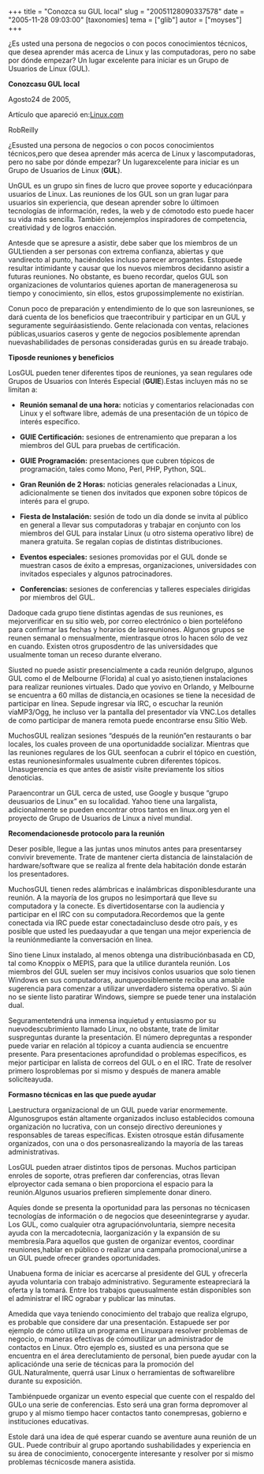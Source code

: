 +++
title = "Conozca su GUL local"
slug = "20051128090337578"
date = "2005-11-28 09:03:00"
[taxonomies]
tema = ["glib"]
autor = ["moyses"]
+++

¿Es usted una persona de negocios o con pocos conocimientos técnicos,
que desea aprender más acerca de Linux y las computadoras, pero no sabe
por dónde empezar? Un lugar excelente para iniciar es un Grupo de
Usuarios de Linux (GUL).

<!-- more -->
**Conozcasu GUL local**

Agosto24 de 2005,

Artículo que apareció
en:[Linux.com](http://community.linux.com/article.pl?sid=05/08/15/1541237&tid=52)

RobReilly

  

¿Esusted una persona de negocios o con pocos conocimientos técnicos,pero
que desea aprender más acerca de Linux y lascomputadoras, pero no sabe
por dónde empezar? Un lugarexcelente para iniciar es un Grupo de
Usuarios de Linux (**GUL**).

  

UnGUL es un grupo sin fines de lucro que provee soporte y educaciónpara
usuarios de Linux. Las reuniones de los GUL son un gran lugar para
usuarios sin experiencia, que desean aprender sobre lo últimoen
tecnologías de información, redes, la web y de cómotodo esto puede hacer
su vida más sencilla. También sonejemplos inspiradores de competencia,
creatividad y de logros enacción.

  

Antesde que se apresure a asistir, debe saber que los miembros de un
GULtienden a ser personas con extrema confianza, abiertas y que
vandirecto al punto, haciéndoles incluso parecer arrogantes. Estopuede
resultar intimidante y causar que los nuevos miembros decidanno asistir
a futuras reuniones. No obstante, es bueno recordar, quelos GUL son
organizaciones de voluntarios quienes aportan de maneragenerosa su
tiempo y conocimiento, sin ellos, estos grupossimplemente no existirían.

  

Conun poco de preparación y entendimiento de lo que son lasreuniones, se
dará cuenta de los beneficios que traecontribuir y participar en un GUL
y seguramente seguiráasistiendo. Gente relacionada con ventas,
relaciones públicas,usuarios caseros y gente de negocios posiblemente
aprendan nuevashabilidades de personas consideradas gurús en su áreade
trabajo.

  

**Tiposde reuniones y beneficios**

  

LosGUL pueden tener diferentes tipos de reuniones, ya sean regulares ode
Grupos de Usuarios con Interés Especial (**GUIE**).Estas incluyen más no
se limitan a:

  

-   **Reunión semanal de una hora:** noticias y comentarios relacionadas
    con Linux y el software libre, además de una presentación de un
    tópico de interés específico.

-   **GUIE Certificación:** sesiones de entrenamiento que preparan a los
    miembros del GUL para pruebas de certificación.

-   **GUIE Programación:** presentaciones que cubren tópicos de
    programación, tales como Mono, Perl, PHP, Python, SQL.

-   **Gran Reunión de 2 Horas:** noticias generales relacionadas a
    Linux, adicionalmente se tienen dos invitados que exponen sobre
    tópicos de interés para el grupo.

-   **Fiesta de Instalación:** sesión de todo un día donde se invita al
    público en general a llevar sus computadoras y trabajar en conjunto
    con los miembros del GUL para instalar Linux (u otro sistema
    operativo libre) de manera gratuita. Se regalan copias de distintas
    distribuciones.

-   **Eventos especiales:** sesiones promovidas por el GUL donde se
    muestran casos de éxito a empresas, organizaciones, universidades
    con invitados especiales y algunos patrocinadores.

-   **Conferencias:** sesiones de conferencias y talleres especiales
    dirigidas por miembros del GUL.

  

Dadoque cada grupo tiene distintas agendas de sus reuniones, es
mejorverificar en su sitio web, por correo electrónico o bien
porteléfono para confirmar las fechas y horarios de lasreuniones.
Algunos grupos se reunen semanal o mensualmente, mientrasque otros lo
hacen sólo de vez en cuando. Existen otros gruposdentro de las
universidades que usualmente toman un receso durante elverano.

  

Siusted no puede asistir presencialmente a cada reunión delgrupo,
algunos GUL como el de Melbourne (Florida) al cual yo asisto,tienen
instalaciones para realizar reuniones virtuales. Dado que yovivo en
Orlando, y Melbourne se encuentra a 60 millas de distancia,en ocasiones
se tiene la necesidad de participar en línea. Sepude ingresar vía IRC, o
escuchar la reunión víaMP3/Ogg, he incluso ver la pantalla del
presentador vía VNC.Los detalles de como participar de manera remota
puede encontrarse ensu Sitio Web.

  

MuchosGUL realizan sesiones “después de la reunión”en restaurants o bar
locales, los cuales proveen de una oportunidadde socializar. Mientras
que las reuniones regulares de los GUL seenfocan a cubrir el tópico en
cuestión, estas reunionesinformales usualmente cubren diferentes
tópicos. Unasugerencia es que antes de asistir visite previamente los
sitios denoticias.

Paraencontrar un GUL cerca de usted, use Google y busque “grupo
deusuarios de Linux” en su localidad. Yahoo tiene una largalista,
adicionalmente se pueden encontrar otros tantos en linux.org yen el
proyecto de Grupo de Usuarios de Linux a nivel mundial.

  

**Recomendacionesde protocolo para la reunión**

  

Deser posible, llegue a las juntas unos minutos antes para presentarsey
convivir brevemente. Trate de mantener cierta distancia de lainstalación
de hardware/software que se realiza al frente dela habitación donde
estarán los presentadores.

  

MuchosGUL tienen redes alámbricas e inalámbricas disponiblesdurante una
reunión. A la mayoría de los grupos no lesimportará que lleve su
computadora y la conecte. Es divertidosentarse con la audiencia y
participar en el IRC con su computadora.Recordemos que la gente
conectada via IRC puede estar conectadaincluso desde otro país, y es
posible que usted les puedaayudar a que tengan una mejor experiencia de
la reuniónmediante la conversación en línea.

  

Sino tiene Linux instalado, al menos obtenga una distribuciónbasada en
CD, tal como Knoppix o MEPIS, para que la utilice durantela reunión. Los
miembros del GUL suelen ser muy incisivos conlos usuarios que solo
tienen Windows en sus computadoras, aunqueposiblemente reciba una amable
sugerencia para comenzar a utilizar unverdadero sistema operativo. Si
aún no se siente listo paratirar Windows, siempre se puede tener una
instalación dual.

  

Seguramentetendrá una inmensa inquietud y entusiasmo por su
nuevodescubrimiento llamado Linux, no obstante, trate de limitar
suspreguntas durante la presentación. El número depreguntas a responder
puede variar en relación al tópicoy a cuanta audiencia se encuentre
presente. Para presentaciones aprofundidad o problemas específicos, es
mejor participar en lalista de correos del GUL o en el IRC. Trate de
resolver primero losproblemas por si mismo y después de manera amable
soliciteayuda.

  

**Formasno técnicas en las que puede ayudar**

  

Laestructura organizacional de un GUL puede variar enormemente.
Algunosgrupos están altamente organizados incluso establecidos comouna
organización no lucrativa, con un consejo directivo dereuniones y
responsables de tareas específicas. Existen otrosque están difusamente
organizados, con una o dos personasrealizando la mayoría de las tareas
administrativas.

  

LosGUL pueden atraer distintos tipos de personas. Muchos participan
enroles de soporte, otras prefieren dar conferencias, otras llevan
elproyector cada semana o bien proporciona el espacio para la
reunión.Algunos usuarios prefieren simplemente donar dinero.

  

Aquíes donde se presenta la oportunidad para las personas no técnicasen
tecnologías de información o de negocios que deseenintegrarse y ayudar.
Los GUL, como cualquier otra agrupaciónvoluntaria, siempre necesita
ayuda con la mercadotecnia, laorganización y la expansión de su
membresía.Para aquellos que gusten de organizar eventos, coordinar
reuniones,hablar en público o realizar una campaña promocional,unirse a
un GUL puede ofrecer grandes oportunidades.

  

Unabuena forma de iniciar es acercarse al presidente del GUL y ofrecerla
ayuda voluntaria con trabajo administrativo. Seguramente esteapreciará
la oferta y la tomará. Entre los trabajos queusualmente están
disponibles son el administrar el IRC ograbar y publicar las minutas.

  

Amedida que vaya teniendo conocimiento del trabajo que realiza elgrupo,
es probable que considere dar una presentación. Estapuede ser por
ejemplo de cómo utiliza un programa en Linuxpara resolver problemas de
negocio, o maneras efectivas de cómoutilizar un administrador de
contactos en Linux. Otro ejemplo es, siusted es una persona que se
encuentra en el área dereclutamiento de personal, bien puede ayudar con
la aplicaciónde una serie de técnicas para la promoción del
GUL.Naturalmente, querrá usar Linux o herramientas de softwarelibre
durante su exposición.

  

Tambiénpuede organizar un evento especial que cuente con el respaldo del
GULo una serie de conferencias. Esto será una gran forma depromover al
grupo y al mismo tiempo hacer contactos tanto conempresas, gobierno e
instituciones educativas.

  

Estole dará una idea de qué esperar cuando se aventure auna reunión de
un GUL. Puede contribuir al grupo aportando sushabilidades y experiencia
en su área de conocimiento, conocergente interesante y resolver por si
mismo problemas técnicosde manera asistida.

